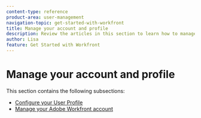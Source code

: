 ```yaml
---
content-type: reference
product-area: user-management
navigation-topic: get-started-with-workfront
title: Manage your account and profile
description: Review the articles in this section to learn how to manage your Workfront account and user profile.
author: Lisa
feature: Get Started with Workfront
---
```


# Manage your account and profile

This section contains the following subsections:

* [Configure your User Profile](../../workfront-basics/manage-your-account-and-profile/configuring-your-user-profile/configure-user-profile.md) 
* [Manage your Adobe Workfront account](../../workfront-basics/manage-your-account-and-profile/managing-your-workfront-account/manage-workfront-account.md)

